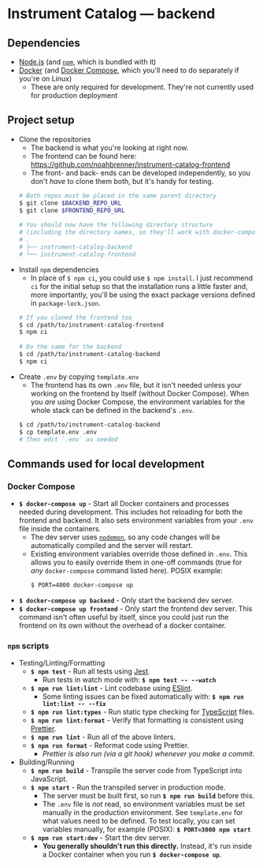 # Instrument Catalog — backend

## Dependencies

- [Node.js](https://nodejs.org/) (and [`npm`](https://www.npmjs.com/get-npm), which is bundled with it)
- [Docker](https://docs.docker.com/get-docker/) (and [Docker Compose](https://docs.docker.com/compose/install/), which you'll need to do separately if you're on Linux)
  - These are only required for development. They're not currently used for production deployment

## Project setup

- Clone the repositories
  - The backend is what you're looking at right now.
  - The frontend can be found here: https://github.com/noahbrenner/instrument-catalog-frontend
  - The front- and back- ends can be developed independently, so you don't _have_ to clone them both, but it's handy for testing.
  ```bash
  # Both repos must be placed in the same parent directory
  $ git clone $BACKEND_REPO_URL
  $ git clone $FRONTEND_REPO_URL
   
  # You should now have the following directory structure
  # (including the directory names, so they'll work with docker-compose)
  # .
  # ├── instrument-catalog-backend
  # └── instrument-catalog-frontend
  ```
- Install `npm` dependencies
  - In place of `$ npm ci`, you could use `$ npm install`. I just recommend `ci` for the initial setup so that the installation runs a little faster and, more importantly, you'll be using the exact package versions defined in `package-lock.json`.
  ```bash
  # If you cloned the frontend too
  $ cd /path/to/instrument-catalog-frontend
  $ npm ci
   
  # Do the same for the backend
  $ cd /path/to/instrument-catalog-backend
  $ npm ci
  ```
- Create `.env` by copying `template.env`
  - The frontend has its own `.env` file, but it isn't needed unless your working on the frontend by itself (without Docker Compose). When you _are_ using Docker Compose, the environment variables for the whole stack can be defined in the backend's `.env`.
  ```bash
  $ cd /path/to/instrument-catalog-backend
  $ cp template.env .env
  # Then edit `.env` as needed
  ```

## Commands used for local development

### Docker Compose

- **`$ docker-compose up`** - Start all Docker containers and processes needed during development. This includes hot reloading for both the frontend and backend. It also sets environment variables from your `.env` file inside the containers.
  - The dev server uses [`nodemon`](https://nodemon.io/), so any code changes will be automatically compiled and the server will restart.
  - Existing environment variables override those defined in `.env`. This allows you to easily override them in one-off commands (true for _any_ `docker-compose` command listed here). POSIX example:
    ```bash
    $ PORT=4000 docker-compose up
    ```
- **`$ docker-compose up backend`** - Only start the backend dev server.
- **`$ docker-compose up frontend`** - Only start the frontend dev server. This command isn't often useful by itself, since you could just run the frontend on its own without the overhead of a docker container.

### `npm` scripts

- Testing/Linting/Formatting
  - **`$ npm test`** - Run all tests using [Jest](https://jestjs.io/).
    - Run tests in watch mode with: **`$ npm test -- --watch`**
  - **`$ npm run lint:lint`** - Lint codebase using [ESlint](https://eslint.org/).
    - Some linting issues can be fixed automatically with: **`$ npm run lint:lint -- --fix`**
  - **`$ npm run lint:types`** - Run static type checking for [TypeScript](https://www.typescriptlang.org/) files.
  - **`$ npm run lint:format`** - Verify that formatting is consistent using [Prettier](https://prettier.io/).
  - **`$ npm run lint`** - Run all of the above linters.
  - **`$ npm run format`** - Reformat code using Prettier.
    - _Prettier is also run (via a git hook) whenever you make a commit._
- Building/Running
  - **`$ npm run build`** - Transpile the server code from TypeScript into JavaScript.
  - **`$ npm start`** - Run the transpiled server in production mode.
    - The server must be built first, so run **`$ npm run build`** before this.
    - The `.env` file is _not_ read, so environment variables must be set manually in the production environment. See `template.env` for what values need to be defined. To test locally, you can set variables manually, for example (POSIX): **`$ PORT=3000 npm start`**
  - **`$ npm run start:dev`** - Start the dev server.
    - **You generally shouldn't run this directly.** Instead, it's run inside a Docker container when you run **`$ docker-compose up`**.
